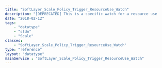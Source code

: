 ```yaml
---
title: "SoftLayer_Scale_Policy_Trigger_ResourceUse_Watch"
description: "[DEPRECATED] This is a specific watch for a resource use policy trigger."
date: "2018-02-12"
tags:
    - "datatype"
    - "sldn"
    - "Scale"
classes:
    - "SoftLayer_Scale_Policy_Trigger_ResourceUse_Watch"
type: "reference"
layout: "datatype"
mainService : "SoftLayer_Scale_Policy_Trigger_ResourceUse_Watch"
---
```

